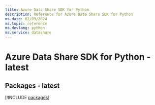 ```yaml
---
title: Azure Data Share SDK for Python
description: Reference for Azure Data Share SDK for Python
ms.date: 02/09/2024
ms.topic: reference
ms.devlang: python
ms.service: datashare
---
```

# Azure Data Share SDK for Python - latest
## Packages - latest
[!INCLUDE [packages](data-share-index.md)]
